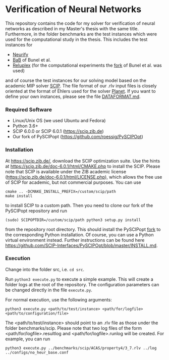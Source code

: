 # Verification of Neural Networks

This repository contains the code for my solver for verification of neural networks as described in my Master's thesis with the same title. Furthermore, in the folder benchmarks are the test instances which were used for the computational study in the thesis. This includes the test instances for
* [Neurify](https://github.com/tcwangshiqi-columbia/Neurify)
* [BaB](https://github.com/oval-group/PLNN-verification/tree/newVersion) of Bunel et al.
* [Reluplex](https://github.com/guykatzz/ReluplexCav2017) (for the computational experiments the [fork](https://github.com/bunelr/ReluplexCav2017/tree/e316ae8193dfe6d6f8b869e95a8502c5316b3d87) of Bunel et al. was used)

and of course the test instances for our solving model based on the academic MIP solver [SCIP](scip.zib.de). The file format of our .rlv input files is closely oriented at the format of Ehlers used for the solver [Planet](https://github.com/progirep/planet). If you want to define your own instances, please see the file [DATAFORMAT.md](https://github.com/roessig/verify-nn/blob/master/DATAFORMAT.md). 

### Required Software
* Linux/Unix OS (we used Ubuntu and Fedora)
* Python 3.6+
* SCIP 6.0.0 or SCIP 6.0.1  (https://scip.zib.de)
* Our fork of PySCIPopt  (https://github.com/roessig/PySCIPOpt)

### Installation
At https://scip.zib.de/, download the SCIP optimization suite.
Use the hints at https://scip.zib.de/doc-6.0.1/html/CMAKE.php to install the SCIP. Please note that SCIP is available under the ZIB academic license (https://scip.zib.de/doc-6.0.1/html/LICENSE.php), which allows the free use of SCIP for academic, but not commercial purposes. You can use 
```
cmake .. -DCMAKE_INSTALL_PREFIX=/custom/scip/path
make install
```
to install SCIP to a custom path. Then you need to clone our fork of the PySCIPopt repository and run
```
(sudo) SCIPOPTDIR=/custom/scip/path python3 setup.py install
```
from the repository root directory. This should install the PySCIPopt [fork](https://github.com/roessig/PySCIPOpt) to the corresponding Python installation. Of course, you can use a Python virtual environment instead. Further instructions can be found here https://github.com/SCIP-Interfaces/PySCIPOpt/blob/master/INSTALL.md.

### Execution
Change into the folder src, i.e. `cd src`.  

Run `python3 execute.py` to execute a simple example. This will create a folder logs at the root of the repository. The configuration parameters can be changed directly in the file `execute.py`.

For normal execution, use the following arguments:  
```
python3 execute.py <path/to/test/instance> <path/for/logfile> <path/to/configuration/file> 
```  
The <path/to/test/instance> should point to an .rlv file as those under the folder benchmarks/scip. Please note that two log files of the form <path/for/logfile>.resultlog and <path/for/logfile>.runlog will be created. For example, you can run    
```
python3 execute.py ../benchmarks/scip/ACAS/property4/3_7.rlv ../log ../configs/no_heur_base.conf
```
